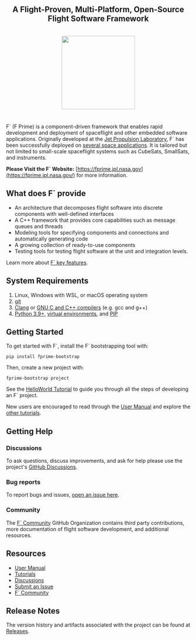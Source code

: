 <h2 align="center">A Flight-Proven, Multi-Platform, Open-Source Flight Software Framework</h2>
<p align="center"><br/>
<img width="200em" src="docs/img/fprime-logo.svg"><br/>
</p>

#
F´ (F Prime) is a component-driven framework that enables rapid development and deployment of spaceflight and other embedded software applications. Originally developed at the [Jet Propulsion Laboratory](https://www.jpl.nasa.gov/), F´ has been successfully deployed on [several space applications](https://fprime.jpl.nasa.gov/overview/projects/). It is tailored but not limited to small-scale spaceflight systems such as CubeSats, SmallSats, and instruments.

**Please Visit the F´ Website:** [https://fprime.jpl.nasa.gov](https://fprime.jpl.nasa.gov/) for more information.


## What does F´ provide

- An architecture that decomposes flight software into discrete components with well-defined interfaces
- A C++ framework that provides core capabilities such as message queues and threads
- Modeling tools for specifying components and connections and automatically generating code
- A growing collection of ready-to-use components
- Testing tools for testing flight software at the unit and integration levels.

Learn more about [F´ key features](https://fprime.jpl.nasa.gov/overview).


## System Requirements

1. Linux, Windows with WSL, or macOS operating system
2. [git](https://git-scm.com/)
3. [Clang](https://clang.llvm.org/) or [GNU C and C++ compilers](https://gcc.gnu.org/) (e.g. gcc and g++)
4. [Python 3.9+](https://www.python.org/downloads/), [virtual environments](https://docs.python.org/3/library/venv.html), and [PIP](https://pypi.org/project/pip/)


## Getting Started

To get started with F´, install the F´ bootstrapping tool with:
```
pip install fprime-bootstrap
```

Then, create a new project with:
```
fprime-bootstrap project
```

See the [HelloWorld Tutorial](https://fprime.jpl.nasa.gov/latest/tutorials-hello-world/docs/hello-world/) to guide you through all the steps of developing an F´ project.

New users are encouraged to read through the [User Manual](https://fprime.jpl.nasa.gov/latest/docs/user-manual/) and explore the [other tutorials](https://fprime.jpl.nasa.gov/latest/docs/tutorials/).


## Getting Help

### Discussions
To ask questions, discuss improvements, and ask for help please use the project's [GitHub Discussions](https://github.com/nasa/fprime/discussions).
### Bug reports
To report bugs and issues, [open an issue here](https://github.com/nasa/fprime/issues).
### Community
The [F´ Community](https://github.com/fprime-community) GitHub Organization contains third party contributions, more documentation of flight software development, and additional resources.


## Resources
- [User Manual](https://fprime.jpl.nasa.gov/latest/docs/user-manual/)
- [Tutorials](https://fprime.jpl.nasa.gov/latest/docs/tutorials/)
- [Discussions](https://github.com/nasa/fprime/discussions)
- [Submit an Issue](https://github.com/nasa/fprime/issues)
- [F´ Community](https://github.com/fprime-community)


## Release Notes

The version history and artifacts associated with the project can be found at [Releases](https://github.com/nasa/fprime/releases).
